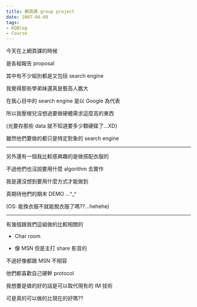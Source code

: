 ```yaml
---
title: 網頁課 group project
date: 2007-04-09
tags:
- KDBlog
- Course
---
```

今天在上網頁課的時候

是各組報告 proposal

其中有不少組別都是又包括 search engine

我覺得那些學弟妹還真是藝高人膽大

在我心目中的 search engine 是以 Google 為代表

所以我壓根兒沒想過要做硬體需求這麼高的東西

(光要存那些 data 就不知道要多少顆硬碟了...XD)

雖然他們要做的都只是特定對象的 search engine

---

另外還有一個我比較感興趣的是做搭配衣服的

不過他們也沒說要用什麼 algorithm 去實作

我是還沒想到要用什麼方式才能做到

真期待他們的期末 DEMO ...^_^

(OS: 能換衣服不就能脫衣服了嗎??...hehehe)

---

有幾個跟我們這組做的比較相關的

* Char room

* 像 MSN 但是主打 share 影音的

不過好像都跟 MSN 不相容

他們都喜歡自己硬幹 protocol

我想要是做的好的話是可以取代現有的 IM 技術

可是真的可以做的比現在的好嗎??

